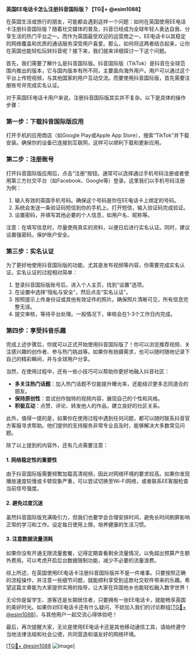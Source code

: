 **英国EE电话卡怎么注册抖音国际版？【TG💪+ @esim1088】**

在英国生活或旅行的朋友，可能都会遇到这样一个问题：如何在英国使用EE电话卡注册抖音国际版？随着社交媒体的普及，抖音已经成为全球年轻人表达自我、分享生活的热门平台之一。而作为英国最受欢迎的运营商之一，EE电话卡以其稳定的网络覆盖和优质的通话服务深受用户喜爱。那么，如何将这两者结合起来，让你在英国也能轻松玩转抖音呢？接下来，我们就来详细探讨一下这个问题。

首先，我们需要了解什么是抖音国际版。抖音国际版（TikTok）是抖音在全球范围内推出的版本，它与国内版本有所不同，主要面向海外用户。用户可以通过这个平台上传短视频，与其他国家的用户互动交流。而要使用抖音国际版，首先需要注册账号并完成实名认证。

对于英国EE电话卡用户来说，注册抖音国际版其实并不复杂。以下是具体的操作步骤：

### 第一步：下载抖音国际版应用

打开手机的应用商店（如Google Play或Apple App Store），搜索“TikTok”并下载安装。确保你的设备已连接到互联网，这样可以顺利下载和更新应用。

### 第二步：注册账号

打开抖音国际版应用后，点击“注册”按钮。通常可以选择通过手机号码注册或者使用第三方社交平台（如Facebook、Google等）登录。这里我们以手机号码注册为例：

1. 输入有效的英国手机号码。确保这个号码是你在EE电话卡上绑定的号码。
2. 系统会发送一条验证码短信到你的手机上。打开短信，输入验证码完成验证。
3. 设置密码，并填写其他必要的个人信息，如用户名、昵称等。

注意：在填写信息时，尽量使用真实的资料，以便日后进行实名认证。同时，建议设置强密码，保护账户安全。

### 第三步：实名认证

为了更好地使用抖音国际版的功能，尤其是发布视频等内容，你需要完成实名认证。实名认证的过程相对简单：

1. 登录抖音国际版账号后，进入个人主页，找到“设置”选项。
2. 在设置中选择“隐私与安全”，然后点击“实名认证”。
3. 按照提示上传身份证或其他有效证件的照片。确保照片清晰可见，所有信息完整无误。
4. 提交审核，等待平台处理。一般情况下，审核会在1-3个工作日内完成。

### 第四步：享受抖音乐趣

完成上述步骤后，你就可以正式开始使用抖音国际版了！你可以浏览推荐视频、关注感兴趣的创作者、参与热门挑战等。如果你有拍摄需求，也可以随时随地记录下自己的精彩瞬间，并与全球用户分享。

当然，在使用过程中，还有一些小技巧可以帮助你更好地融入抖音社区：

- **多关注热门话题**：加入热门话题不仅能提升曝光率，还能结识更多志同道合的朋友。
- **保持原创性**：尝试创作独特的视频内容，展现自己的个性和风格。
- **积极互动**：点赞、评论、转发他人的作品，建立良好的社区关系。

此外，值得一提的是，如果你在使用过程中遇到任何问题，都可以随时联系抖音官方客服寻求帮助。他们提供的支持服务非常专业且及时，能够解决大多数常见问题。

除了以上提到的内容外，还有几点需要注意：

#### 1. 网络稳定性的重要性

由于抖音国际版需要频繁加载高清视频，因此对网络环境的要求较高。如果你发现播放速度较慢或卡顿现象严重，可以尝试切换至Wi-Fi网络，或者联系EE客服检查当前信号强度。

#### 2. 避免过度沉迷

虽然抖音国际版充满吸引力，但我们也要学会合理安排时间，避免长时间刷屏影响正常的学习和工作。设定每日使用上限，培养健康的生活习惯。

#### 3. 注意数据流量消耗

如果你没有开通无限流量套餐，记得定期查看剩余流量情况，以免超出预算产生额外费用。可以考虑开启后台数据限制功能，减少不必要的流量浪费。

综上所述，在英国使用EE电话卡注册抖音国际版并不是一件难事。只要按照正确的流程操作，并注意一些细节问题，就能顺利享受到这款社交软件带来的乐趣。希望这篇文章能为大家提供实用的指导，让大家在异国他乡也能轻松融入数字世界！

无论你是留学生、游客还是长期居住者，只要拥有一张EE电话卡，就能畅享英国的美好时光。如果你对EE电话卡还有什么疑问，不妨加入我们的讨论群组[[TG💪+ @esim1088](https://t.me/s/esim1088)]，与其他用户一起交流心得体验吧！

最后，再次提醒大家，无论是使用EE电话卡还是其他移动通信工具，请始终遵守当地法律法规和社会公德，共同营造和谐友好的网络环境。

[[TG💪+ @esim1088](https://t.me/s/esim1088) ![Image](https://i.postimg.cc/4NQfJmqS/Snipaste-2025-05-13-00-14-12.png)]